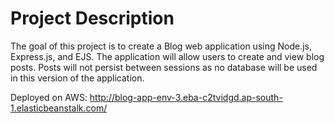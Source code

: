 # Project Description

The goal of this project is to create a Blog web application using Node.js, Express.js, and EJS. The application will allow users to create and view blog posts. Posts will not persist between sessions as no database will be used in this version of the application.

Deployed on AWS: 
http://blog-app-env-3.eba-c2tvidgd.ap-south-1.elasticbeanstalk.com/
